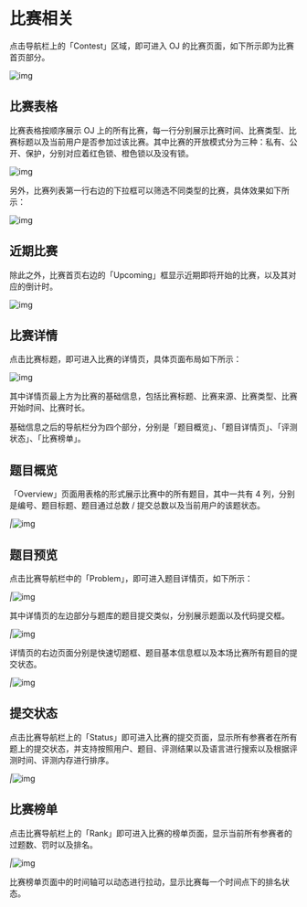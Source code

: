 # 比赛相关

点击导航栏上的「Contest」区域，即可进入 OJ 的比赛页面，如下所示即为比赛首页部分。

![img](/img/client-manual/160467098889.jpg)

## 比赛表格

比赛表格按顺序展示 OJ 上的所有比赛，每一行分别展示比赛时间、比赛类型、比赛标题以及当前用户是否参加过该比赛。其中比赛的开放模式分为三种：私有、公开、保护，分别对应着红色锁、橙色锁以及没有锁。

![img](/img/client-manual/160467098939.jpg)

另外，比赛列表第一行右边的下拉框可以筛选不同类型的比赛，具体效果如下所示：

![img](/img/client-manual/160467098981.jpg)

## 近期比赛

除此之外，比赛首页右边的「Upcoming」框显示近期即将开始的比赛，以及其对应的倒计时。

![img](/img/client-manual/160467099027.jpg)

## 比赛详情

点击比赛标题，即可进入比赛的详情页，具体页面布局如下所示：

![img](/img/client-manual/160467099073.jpg)

其中详情页最上方为比赛的基础信息，包括比赛标题、比赛来源、比赛类型、比赛开始时间、比赛时长。

基础信息之后的导航栏分为四个部分，分别是「题目概览」、「题目详情页」、「评测状态」、「比赛榜单」。

## 题目概览

「Overview」页面用表格的形式展示比赛中的所有题目，其中一共有 4 列，分别是编号、题目标题、题目通过总数 / 提交总数以及当前用户的该题状态。

*|*![img](/img/client-manual/160467099188.jpg)

## 题目预览

点击比赛导航栏中的「Problem」，即可进入题目详情页，如下所示：

*|*![img](/img/client-manual/160467099274.jpg)

其中详情页的左边部分与题库的题目提交类似，分别展示题面以及代码提交框。

*|*![img](/img/client-manual/160467099325.jpg)

详情页的右边页面分别是快速切题框、题目基本信息框以及本场比赛所有题目的提交状态。

*|*![img](/img/client-manual/160467099373.jpg)

## 提交状态

点击比赛导航栏上的「Status」即可进入比赛的提交页面，显示所有参赛者在所有题上的提交状态，并支持按照用户、题目、评测结果以及语言进行搜索以及根据评测时间、评测内存进行排序。

*|*![img](/img/client-manual/160467099416.jpg)

## 比赛榜单

点击比赛导航栏上的「Rank」即可进入比赛的榜单页面，显示当前所有参赛者的过题数、罚时以及排名。

*|*![img](/img/client-manual/160467099466.jpg)

比赛榜单页面中的时间轴可以动态进行拉动，显示比赛每一个时间点下的排名状态。
